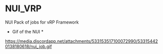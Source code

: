 # NUI_VRP
NUI Pack of jobs for vRP Framework



* Gif of the NUI *

https://media.discordapp.net/attachments/533153517100072990/533154420138180618/nui_job.gif
